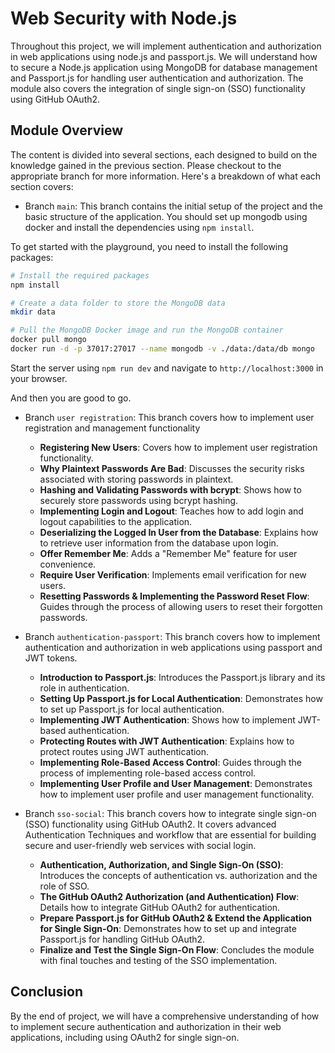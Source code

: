 # Web Security with Node.js

Throughout this project, we will implement authentication and authorization in web applications using node.js and passport.js. We will understand how to secure a Node.js application using MongoDB for database management and Passport.js for handling user authentication and authorization. The module also covers the integration of single sign-on (SSO) functionality using GitHub OAuth2.

## Module Overview

The content is divided into several sections, each designed to build on the knowledge gained in the previous section. Please checkout to the appropriate branch for more information. Here's a breakdown of what each section covers:

- Branch `main`: This branch contains the initial setup of the project and the basic structure of the application.
  You should set up mongodb using docker and install the dependencies using `npm install`.

To get started with the playground, you need to install the following packages:

```bash
# Install the required packages
npm install

# Create a data folder to store the MongoDB data
mkdir data

# Pull the MongoDB Docker image and run the MongoDB container
docker pull mongo
docker run -d -p 37017:27017 --name mongodb -v ./data:/data/db mongo
```

Start the server using `npm run dev` and navigate to `http://localhost:3000` in your browser.

And then you are good to go.

- Branch `user registration`: This branch covers how to implement user registration and management functionality

  - **Registering New Users**: Covers how to implement user registration functionality.
  - **Why Plaintext Passwords Are Bad**: Discusses the security risks associated with storing passwords in plaintext.
  - **Hashing and Validating Passwords with bcrypt**: Shows how to securely store passwords using bcrypt hashing.
  - **Implementing Login and Logout**: Teaches how to add login and logout capabilities to the application.
  - **Deserializing the Logged In User from the Database**: Explains how to retrieve user information from the database upon login.
  - **Offer Remember Me**: Adds a "Remember Me" feature for user convenience.
  - **Require User Verification**: Implements email verification for new users.
  - **Resetting Passwords & Implementing the Password Reset Flow**: Guides through the process of allowing users to reset their forgotten passwords.

- Branch `authentication-passport`: This branch covers how to implement authentication and authorization in web applications using passport and JWT tokens.

  - **Introduction to Passport.js**: Introduces the Passport.js library and its role in authentication.
  - **Setting Up Passport.js for Local Authentication**: Demonstrates how to set up Passport.js for local authentication.
  - **Implementing JWT Authentication**: Shows how to implement JWT-based authentication.
  - **Protecting Routes with JWT Authentication**: Explains how to protect routes using JWT authentication.
  - **Implementing Role-Based Access Control**: Guides through the process of implementing role-based access control.
  - **Implementing User Profile and User Management**: Demonstrates how to implement user profile and user management functionality.

- Branch `sso-social`: This branch covers how to integrate single sign-on (SSO) functionality using GitHub OAuth2. It covers advanced Authentication Techniques and workflow that are essential for building secure and user-friendly web services with social login.
  - **Authentication, Authorization, and Single Sign-On (SSO)**: Introduces the concepts of authentication vs. authorization and the role of SSO.
  - **The GitHub OAuth2 Authorization (and Authentication) Flow**: Details how to integrate GitHub OAuth2 for authentication.
  - **Prepare Passport.js for GitHub OAuth2 & Extend the Application for Single Sign-On**: Demonstrates how to set up and integrate Passport.js for handling GitHub OAuth2.
  - **Finalize and Test the Single Sign-On Flow**: Concludes the module with final touches and testing of the SSO implementation.

## Conclusion

By the end of project, we will have a comprehensive understanding of how to implement secure authentication and authorization in their web applications, including using OAuth2 for single sign-on.
